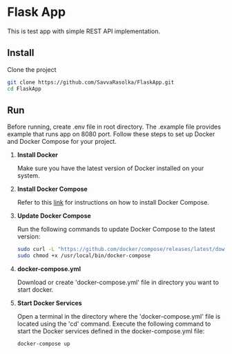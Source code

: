 # Flask App

This is test app with simple REST API implementation.

## Install

Clone the project
```bash
git clone https://github.com/SavvaRasolka/FlaskApp.git
cd FlaskApp
```

## Run

Before running, create .env file in root directory. The .example file provides example that runs app on 8080 port.
Follow these steps to set up Docker and Docker Compose for your project.

1. **Install Docker**

   Make sure you have the latest version of Docker installed on your system.

2. **Install Docker Compose**

   Refer to this [link](https://www.digitalocean.com/community/tutorials/how-to-install-and-use-docker-compose-on-centos-7) for instructions on how to install Docker Compose.

3. **Update Docker Compose**

   Run the following commands to update Docker Compose to the latest version:

   ```bash
   sudo curl -L "https://github.com/docker/compose/releases/latest/download/docker-compose-$(uname -s)-$(uname -m)" -o /usr/local/bin/docker-compose
   sudo chmod +x /usr/local/bin/docker-compose
   ```
   
4. **docker-compose.yml**

   Download or create 'docker-compose.yml' file in directory you want to start docker.
   
5. **Start Docker Services**

   Open a terminal in the directory where the 'docker-compose.yml' file is located using the 'cd' command.
   Execute the following command to start the Docker services defined in the docker-compose.yml file:
   ```bash
   docker-compose up
   ```
